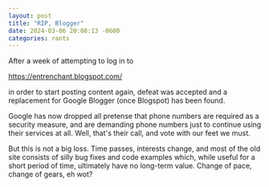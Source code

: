 ```yaml
---
layout: post
title: "RIP, Blogger"
date: 2024-03-06 20:08:13 -0600
categories: rants
---
```


After a week of attempting to log in to

 https://entrenchant.blogspot.com/ 

in order to start posting content again, defeat was accepted and a replacement for Google Blogger (once Blogspot) has been found. 


Google has now dropped all pretense that phone numbers are required as a security measure, and are demanding phone numbers just to continue using their services at all. Well, that's their call, and vote with our feet we must.


But this is not a big loss. Time passes, interests change, and most of the old site consists of silly bug fixes and code examples which, while useful for a short period of time, ultimately have no long-term value. Change of pace, change of gears, eh wot?

